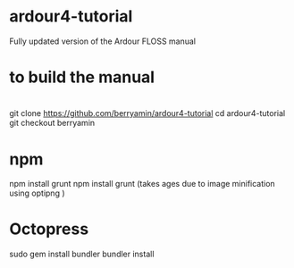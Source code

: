 # ardour4-tutorial
Fully updated version of the Ardour FLOSS manual

# to build the manual

#
git clone https://github.com/berryamin/ardour4-tutorial
cd ardour4-tutorial
git checkout berryamin

# npm
npm install grunt
npm install
grunt  (takes ages due to image minification using optipng )


# Octopress
sudo gem install bundler
bundler install
